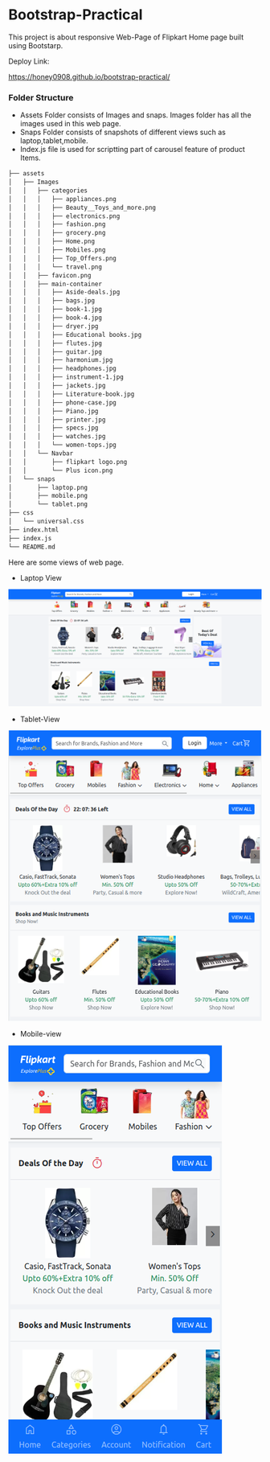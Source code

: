 # Bootstrap-Practical


This project is about responsive Web-Page of Flipkart Home page built using Bootstarp.

Deploy Link:

https://honey0908.github.io/bootstrap-practical/


### Folder Structure

- Assets Folder consists of Images and snaps. Images folder has all the images used in this web page.
- Snaps Folder consists of snapshots of different views such as laptop,tablet,mobile.
- Index.js file is used for scriptting part of carousel feature of product Items.


```sh
├── assets
│   ├── Images
│   │   ├── categories
│   │   │   ├── appliances.png
│   │   │   ├── Beauty__Toys_and_more.png
│   │   │   ├── electronics.png
│   │   │   ├── fashion.png
│   │   │   ├── grocery.png
│   │   │   ├── Home.png
│   │   │   ├── Mobiles.png
│   │   │   ├── Top_Offers.png
│   │   │   └── travel.png
│   │   ├── favicon.png
│   │   ├── main-container
│   │   │   ├── Aside-deals.jpg
│   │   │   ├── bags.jpg
│   │   │   ├── book-1.jpg
│   │   │   ├── book-4.jpg
│   │   │   ├── dryer.jpg
│   │   │   ├── Educational books.jpg
│   │   │   ├── flutes.jpg
│   │   │   ├── guitar.jpg
│   │   │   ├── harmonium.jpg
│   │   │   ├── headphones.jpg
│   │   │   ├── instrument-1.jpg
│   │   │   ├── jackets.jpg
│   │   │   ├── Literature-book.jpg
│   │   │   ├── phone-case.jpg
│   │   │   ├── Piano.jpg
│   │   │   ├── printer.jpg
│   │   │   ├── specs.jpg
│   │   │   ├── watches.jpg
│   │   │   └── women-tops.jpg
│   │   └── Navbar
│   │       ├── flipkart logo.png
│   │       └── Plus icon.png
│   └── snaps
│       ├── laptop.png
│       ├── mobile.png
│       └── tablet.png
├── css
│   └── universal.css
├── index.html
├── index.js
└── README.md
```


Here are some views of web page.

- Laptop View

![Laptop-View](./assets/snaps/laptop.png)

- Tablet-View

![Tablet-view](./assets/snaps/tablet.png)

- Mobile-view

![Mobile-view](./assets/snaps/mobile.png)


